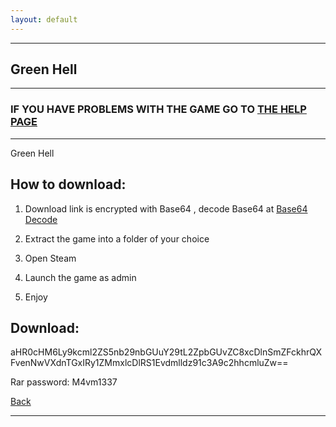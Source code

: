 ```yaml
---
layout: default
---
```


* * *

## Green Hell

* * *

### IF YOU HAVE PROBLEMS WITH THE GAME GO TO [THE HELP PAGE](/games/help.md)

* * *

Green Hell

## How to download:

1. Download link is encrypted with Base64 , decode Base64 at [Base64 Decode](https://www.base64decode.org/)

2. Extract the game into a folder of your choice

3. Open Steam

4. Launch the game as admin

5. Enjoy

## Download:

aHR0cHM6Ly9kcml2ZS5nb29nbGUuY29tL2ZpbGUvZC8xcDlnSmZFckhrQXFvenNwVXdnTGxIRy1ZMmxlcDlRS1Evdmlldz91c3A9c2hhcmluZw==

Rar password: M4vm1337

[Back](https://m4vmcvrk.github.io/)

* * *
